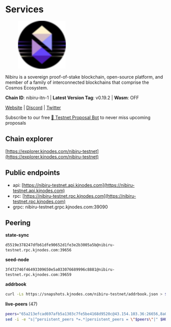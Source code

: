 # Services

<figure><img src="https://raw.githubusercontent.com/kj89/cosmos-images/main/logos/nibiru.png" width="150" alt=""><figcaption></figcaption></figure>

Nibiru is a sovereign proof-of-stake blockchain, open-source platform,  and member of a family of interconnected blockchains that comprise the Cosmos Ecosystem.

**Chain ID**: nibiru-itn-1 | **Latest Version Tag**: v0.19.2 | **Wasm**: OFF

[Website](https://nibiru.fi) | [Discord](https://discord.gg/nibiru) | [Twitter](https://twitter.com/NibiruChain)



Subscribe to our free [🤖 Testnet Proposal Bot](https://t.me/kjnodes_testnet_proposal_bot) to never miss upcoming proposals


## Chain explorer
[https://explorer.kjnodes.com/nibiru-testnet](https://explorer.kjnodes.com/nibiru-testnet)

## Public endpoints

* api: [https://nibiru-testnet.api.kjnodes.com](https://nibiru-testnet.api.kjnodes.com)
* rpc: [https://nibiru-testnet.rpc.kjnodes.com](https://nibiru-testnet.rpc.kjnodes.com)
* grpc: nibiru-testnet.grpc.kjnodes.com:39090

## Peering

**state-sync**

```text
d5519e378247dfb61dfe90652d1fe3e2b3005a5b@nibiru-testnet.rpc.kjnodes.com:39656
```

**seed-node**

```text
3f472746f46493309650e5a033076689996c8881@nibiru-testnet.rpc.kjnodes.com:39659
```

**addrbook**
```bash
curl -Ls https://snapshots.kjnodes.com/nibiru-testnet/addrbook.json > $HOME/.nibid/config/addrbook.json
```

**live-peers** (47)
```bash
peers="65a213efcad697afb5a1303c7fe5be4168d9520c@43.154.103.36:26656,8a02f53aa939aecc99bf90db369857e09190bf3c@116.202.170.159:22456,f9e2c35f5da87933bcc092ab9f14d45b08d3e89d@65.108.145.226:26656,2344ca7712b16adfd0f9c9f2e867cb918a8a59c9@84.46.246.40:26656,cc9f5e2496153b5325a562e21811cafa9253a205@178.62.33.153:26656,104a00413d0fc7ec208c810c50d49932da355bd5@129.226.159.141:26656,d478d4a34de532833ec1c4df65f3b79f77265f17@35.229.110.80:26656,ea11391d03336ffd065fec1287308ddbc8a4ccfb@91.219.62.133:56656,f4ff3881a8915dcbe800090963a58970c34aa094@109.172.45.7:26656,756f61dd5a67661888bd40030520ef1493b20eac@89.117.48.236:26656,30b3b808b35913fe2410b7a3d96d38a377260727@5.199.133.47:26656,51503af37114f1d053f1c1de523c6f27f17de209@194.233.81.26:26656,639bf251f6fe8b1d11c322c40a44e1c0f6ebf3e7@82.208.23.171:26656,33860f97cf12bcb8ea1f8c416d3de0e543e35bea@34.122.121.139:26656,a9f081cbbfbb4fcef59933eec0c90022394e3264@65.109.85.225:7020,9655af16db5a1c1c0dadb76cddc10ba41d7bbfa3@185.216.177.155:39656,649d4edebceaf9de79d629536162b5fa3b46b680@45.8.133.227:26656,30abc253688f7e70a6dcae9f0850e41a0245db3a@129.226.148.203:26656,06752a8b123f8d1c7b65d3e597da7cace2f265bb@161.97.125.170:26656,78fc1ccf0e3aa9803d1a15f6731e6bf373738415@144.91.68.55:39656,ecbf8f3be0826e9905dc0dfff5c02d922cf768b9@65.21.56.168:26656,8e7f18929533807da68e3e69ed75810f23fe19e5@94.131.12.211:26656,a3de1f505133b416a47f546b4d4ccbdc442a891b@84.46.251.68:26656,785ffb99f8724319d44254cbb47b3428aaaa25a5@38.242.236.134:26656,4715d949ee0ed2be527a21a6a8d0985430103017@109.205.182.232:26656,932749af5d4899237a008e3363cd914c11ffce9a@38.242.246.165:26656,2f6373ffe066ce0fbd3771b22130789db8852d17@95.216.75.119:07656,638618dc7448480587bd6c03180a7facbaa956a4@38.242.230.145:26656,d5519e378247dfb61dfe90652d1fe3e2b3005a5b@65.109.68.190:39656,a10fd4adadd7ca8f430ad88ffdc93366e9471b00@149.102.135.51:26656,9c243720c25a0e90220605ff4fc65e0b2bb9c4f7@34.83.245.87:26656,e068c7e733952e5f10615e1cfba4608a800e4c8c@31.220.93.228:26656,dd91035eaf5c2c22123c74ce094c837c96872d7b@144.91.75.43:39656,5afec163d6beaa85583a7756a8a68a1b47f2ee81@89.117.63.163:26656,2fa392bd22029266f5ec1631d1f2910f0c9c3163@86.48.5.138:26656,58c4f92775bc63621513ce145d58f239aec8c510@89.117.49.71:26656,d63978c7dd504102566355fbcc34b3fe8d548710@185.216.203.244:26656,d991146cbc268788510297c228dd015b89c2087c@217.76.54.253:26656,abf817f07a83314f5d4c570181510363880633be@45.140.147.200:26656,4c31b33f4266a0f769cce18f4edae08c8e267e22@38.242.237.5:26656,81fd4890601fc1edd8f1a94e97dc75cc54a45a92@185.198.27.100:26656,bbd9f5419400b8c66b697997945bc7707371e72e@38.242.246.225:26656,d3844cdc96812d225f4c110e23213f310b7e1656@161.97.180.97:26656,3fe49874e929fc14a0a1978759f22557ebe9e77d@109.205.183.52:26656,fbca52503b32d22e53b816af76afdb31c5d96a60@89.116.31.191:26656,7715295e53c2396f90fbb300d2eba471804c3d46@213.202.218.73:39656,fb26e0b2ea196136f27d5bb2704b46d12f194495@164.92.202.21:26656"
sed -i -e "s|^persistent_peers *=.*|persistent_peers = \"$peers\"|" $HOME/.nibid/config/config.toml
```
